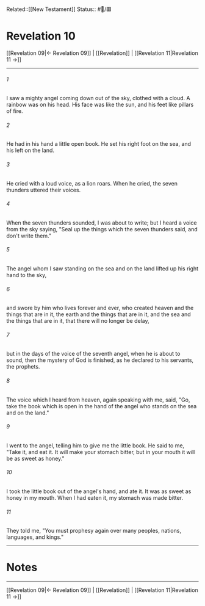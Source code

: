 Related::[[New Testament]]
Status:: #📖/🟥
# Revelation 10

[[Revelation 09|← Revelation 09]] | [[Revelation]] | [[Revelation 11|Revelation 11 →]]
***



###### 1 
I saw a mighty angel coming down out of the sky, clothed with a cloud. A rainbow was on his head. His face was like the sun, and his feet like pillars of fire. 

###### 2 
He had in his hand a little open book. He set his right foot on the sea, and his left on the land. 

###### 3 
He cried with a loud voice, as a lion roars. When he cried, the seven thunders uttered their voices. 

###### 4 
When the seven thunders sounded, I was about to write; but I heard a voice from the sky saying, "Seal up the things which the seven thunders said, and don't write them." 

###### 5 
The angel whom I saw standing on the sea and on the land lifted up his right hand to the sky, 

###### 6 
and swore by him who lives forever and ever, who created heaven and the things that are in it, the earth and the things that are in it, and the sea and the things that are in it, that there will no longer be delay, 

###### 7 
but in the days of the voice of the seventh angel, when he is about to sound, then the mystery of God is finished, as he declared to his servants, the prophets. 

###### 8 
The voice which I heard from heaven, again speaking with me, said, "Go, take the book which is open in the hand of the angel who stands on the sea and on the land." 

###### 9 
I went to the angel, telling him to give me the little book. He said to me, "Take it, and eat it. It will make your stomach bitter, but in your mouth it will be as sweet as honey." 

###### 10 
I took the little book out of the angel's hand, and ate it. It was as sweet as honey in my mouth. When I had eaten it, my stomach was made bitter. 

###### 11 
They told me, "You must prophesy again over many peoples, nations, languages, and kings."

---
# Notes


***
[[Revelation 09|← Revelation 09]] | [[Revelation]] | [[Revelation 11|Revelation 11 →]]
